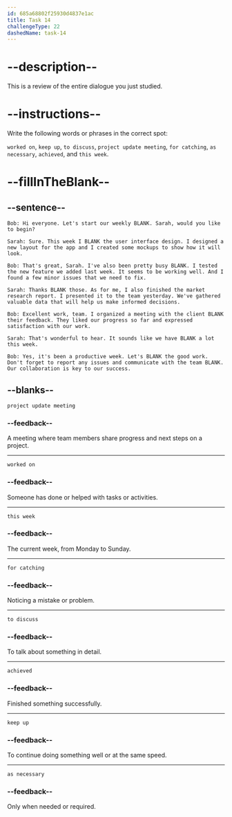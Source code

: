 ```yaml
---
id: 685a68802f25930d4837e1ac
title: Task 14
challengeType: 22
dashedName: task-14
---
```


<!-- REVIEW -->

# --description--

This is a review of the entire dialogue you just studied.

# --instructions--

Write the following words or phrases in the correct spot:

`worked on`, `keep up`, `to discuss`, `project update meeting`, `for catching`, `as necessary`, `achieved`, and `this week`.

# --fillInTheBlank--

## --sentence--

`Bob: Hi everyone. Let's start our weekly BLANK. Sarah, would you like to begin?`

`Sarah: Sure. This week I BLANK the user interface design. I designed a new layout for the app and I created some mockups to show how it will look.`

`Bob: That's great, Sarah. I've also been pretty busy BLANK. I tested the new feature we added last week. It seems to be working well. And I found a few minor issues that we need to fix.`

`Sarah: Thanks BLANK those. As for me, I also finished the market research report. I presented it to the team yesterday. We've gathered valuable data that will help us make informed decisions.`

`Bob: Excellent work, team. I organized a meeting with the client BLANK their feedback. They liked our progress so far and expressed satisfaction with our work.`

`Sarah: That's wonderful to hear. It sounds like we have BLANK a lot this week.`

`Bob: Yes, it's been a productive week. Let's BLANK the good work. Don't forget to report any issues and communicate with the team BLANK. Our collaboration is key to our success.`

## --blanks--

`project update meeting`

### --feedback--

A meeting where team members share progress and next steps on a project.

---

`worked on`

### --feedback--

Someone has done or helped with tasks or activities.

---

`this week`

### --feedback--

The current week, from Monday to Sunday.

---

`for catching`

### --feedback--

Noticing a mistake or problem.

---

`to discuss`

### --feedback--

To talk about something in detail.

---

`achieved`

### --feedback--

Finished something successfully.

---

`keep up`

### --feedback--

To continue doing something well or at the same speed.

---

`as necessary`

### --feedback--

Only when needed or required.
